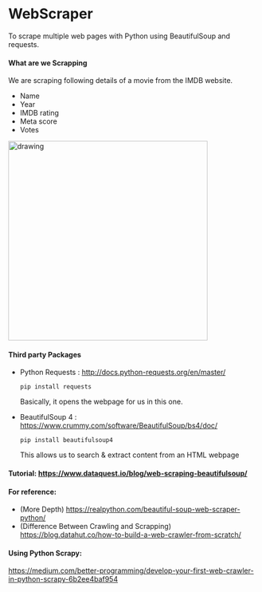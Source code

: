# WebScraper
To scrape multiple web pages with Python using BeautifulSoup and requests.
#### What are we Scrapping
We are scraping following details of a movie from the IMDB website.
* Name
* Year
* IMDB rating
* Meta score
* Votes
<img src="https://www.dataquest.io/wp-content/uploads/2019/01/option3.jpg" alt="drawing" width="400"/>

#### Third party Packages
- Python Requests : http://docs.python-requests.org/en/master/
    ```
    pip install requests
    ```
    Basically, it opens the webpage for us in this one.

- BeautifulSoup 4 : https://www.crummy.com/software/BeautifulSoup/bs4/doc/
    ```
    pip install beautifulsoup4
    ```
    This allows us to search & extract content from an HTML webpage

#### Tutorial: https://www.dataquest.io/blog/web-scraping-beautifulsoup/
#### For reference:
* (More Depth) https://realpython.com/beautiful-soup-web-scraper-python/
* (Difference Between Crawling and Scrapping) https://blog.datahut.co/how-to-build-a-web-crawler-from-scratch/
#### Using Python Scrapy: 
https://medium.com/better-programming/develop-your-first-web-crawler-in-python-scrapy-6b2ee4baf954
